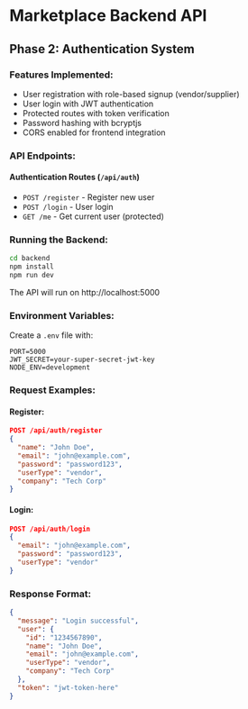 # Marketplace Backend API

## Phase 2: Authentication System

### Features Implemented:
- User registration with role-based signup (vendor/supplier)
- User login with JWT authentication
- Protected routes with token verification
- Password hashing with bcryptjs
- CORS enabled for frontend integration

### API Endpoints:

#### Authentication Routes (`/api/auth`)
- `POST /register` - Register new user
- `POST /login` - User login
- `GET /me` - Get current user (protected)

### Running the Backend:

```bash
cd backend
npm install
npm run dev
```

The API will run on http://localhost:5000

### Environment Variables:
Create a `.env` file with:
```
PORT=5000
JWT_SECRET=your-super-secret-jwt-key
NODE_ENV=development
```

### Request Examples:

#### Register:
```json
POST /api/auth/register
{
  "name": "John Doe",
  "email": "john@example.com",
  "password": "password123",
  "userType": "vendor",
  "company": "Tech Corp"
}
```

#### Login:
```json
POST /api/auth/login
{
  "email": "john@example.com",
  "password": "password123",
  "userType": "vendor"
}
```

### Response Format:
```json
{
  "message": "Login successful",
  "user": {
    "id": "1234567890",
    "name": "John Doe",
    "email": "john@example.com",
    "userType": "vendor",
    "company": "Tech Corp"
  },
  "token": "jwt-token-here"
}
```